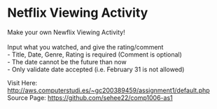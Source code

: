 <h1> Netflix Viewing Activity </h1>
<p> Make your own Newflix Viewing Activity!
<br><br>
Input what you watched, and give the rating/comment
<br>
- Title, Date, Genre, Rating is required (Comment is optional)
<br>
- The date cannot be the future than now
<br>
- Only validate date accepted (i.e. February 31 is not allowed)
</p>
<p>
Visit Here: <a href="http://aws.computerstudi.es/~gc200389459/assignment1/default.php" target="_blank"> http://aws.computerstudi.es/~gc200389459/assignment1/default.php </a> 
<br> 
Source Page: <a href="https://github.com/sehee22/comp1006-as1" target="_blank"> https://github.com/sehee22/comp1006-as1 </a> 
</p>